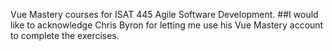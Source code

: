 Vue Mastery courses for ISAT 445 Agile Software Development.
##I would like to acknowledge Chris Byron for letting me use his Vue Mastery account to complete the exercises.
